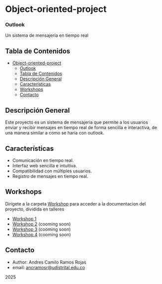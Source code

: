 # Object-oriented-project

### Outlook


Un sistema de mensajería en tiempo real

## Tabla de Contenidos
- [Object-oriented-project](#object-oriented-project)
    - [Outlook](#outlook)
  - [Tabla de Contenidos](#tabla-de-contenidos)
  - [Descripción General](#descripción-general)
  - [Características](#características)
  - [Workshops](#workshops)
  - [Contacto](#contacto)

## Descripción General
Este proyecto es un sistema de mensajería que permite a los usuarios enviar y recibir mensajes en tiempo real de forma sencilla e interactiva, de una manera similar a como se haria con outlook.

## Características
- Comunicación en tiempo real.
- Interfaz web sencilla e intuitiva.
- Compatibilidad con múltiples usuarios.
- Registro de mensajes en tiempo real.


## Workshops


Dirígete a la carpeta [Workshop](./Workshops) para acceder a la documentacion del proyecto, dividida en talleres

- [Workshop 1](./Workshops/workshop-1/WORKSHOP-1.pdf)
- [Workshop 2](./Workshops/workshop-2) (cooming soon)
- [Workshop 3](./Workshops/workshop-3) (cooming soon)
- [Workshop 4](./Workshops/workshop-4) (cooming soon)
  
  
## Contacto
- Author: Andres Camilo Ramos Rojas
- email: ancramosr@udistrital.edu.co

2025